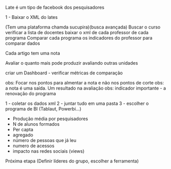 Late é um tipo de facebook dos pesquisadores

1 - Baixar o XML do lates

(Tem uma plataforma chamda sucupira)(busca avançada)
Buscar o curso
verificar a lista de docentes
baixar o xml de cada professor de cada programa
Comparar cada programa os indicadores do professor para comparar dados

Cada artigo tem uma nota

Avaliar o quanto mais pode produzir avaliando outras unidades

criar um Dashboard - verificar métricas de comparação

obs: Focar nos pontos para almentar a nota e não nos pontos de corte
obs: a nota é uma saída. Um resultado na avaliação
obs: indicador importante - a renovação do programa

1 - coletar os dados xml
2 - juntar tudo em uma pasta
3 - escolher o programa de BI (Tablaut, Powerbi...)

- Produção média por pesquisadores
- N de alunos formados
- Per capta
- agregado
- número de pessoas que já leu
- numero de acessos 
- impacto nas redes sociais (views)

Próxima etapa (Definir líderes do grupo, escolher a ferramenta)